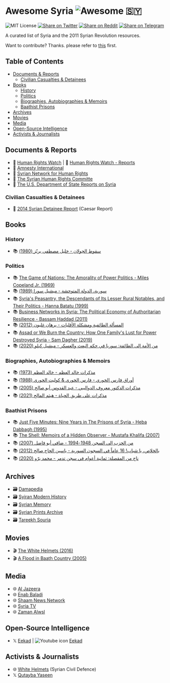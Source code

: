 # Awesome Syria ![Awesome](https://badgen.net/badge/icon/Awesome/0088cc?icon=awesome&label&color=514b6d&labelColor=70616d) 🇸🇾

![MIT License](https://badgen.net/github/license/aborazmeh/awesome-syria)
[![Share on Twitter](https://badgen.net/badge/share/%F0%9D%95%8F%20Twitter/1da1f2?icon=twitter)](http://twitter.com/share?text=A%20curated%20list%20of%20Syria%20and%20the%202011%20Syrian%20Revolution%20resources&url=https%3A%2F%2Fgithub.com%2Faborazmeh%2Fawesome-syria&hashtags=Awesome,Syria)
[![Share on Reddit](https://badgen.net/badge/share/Reddit/ff4500?icon=reddit)](https://www.reddit.com/submit?url=https%3A%2F%2Fgithub.com%2Faborazmeh%2Fawesome-syria&title=A%20curated%20list%20of%20Syria%20and%20the%202011%20Syrian%20Revolution%20resources)
[![Share on Telegram](https://badgen.net/badge/share/Telegram/0088cc?icon=telegram)](https://telegram.me/share/url?url=https%3A%2F%2Fgithub.com%2Faborazmeh%2Fawesome-syria&text=A%20curated%20list%20of%20Syria%20and%20the%202011%20Syrian%20Revolution%20resources)

A curated list of Syria and the 2011 Syrian Revolution resources.

Want to contribute? Thanks. please refer to
[this](https://github.com/aborazmeh/awesome-syria/blob/main/CONTRIBUTING.md)
first.

## Table of Contents

- [Documents \& Reports](#documents--reports)
  - [Civilian Casualties \& Detainees](#civilian-casualties--detainees)
- [Books](#books)
  - [History](#history)
  - [Politics](#politics)
  - [Biographies, Autobiographies \& Memoirs](#biographies-autobiographies--memoirs)
  - [Baathist Prisons](#baathist-prisons)
- [Archives](#archives)
- [Movies](#movies)
- [Media](#media)
- [Open-Source Intelligence](#open-source-intelligence)
- [Activists \& Journalists](#activists--journalists)

## Documents & Reports

- 📄 [Human Rights Watch](https://www.hrw.org/middle-east/n-africa/syria) | 📄 [Human Rights Watch - Reports](https://www.hrw.org/publications?country%5B0%5D=9648)
- 📄 [Amnesty International](https://www.amnesty.org/en/location/middle-east-and-north-africa/middle-east/syria/)
- 📄 [Syrian Network for Human Rights](https://snhr.org/)
- 📄 [The Syrian Human Rights Committe](https://www.shrc.org/)
- 📄 [The U.S. Department of State Reports on Syria](https://www.state.gov/report/custom/709c037e97/)

### Civilian Casualties & Detainees

- 📄 [2014 Syrian Detainee Report](https://leaks.zamanalwsl.net/tortures.php) (Caesar Report)

## Books

### History

- 📚 [سقوط الجولان - خليل مصطفى بريّز (1980)](https://www.goodreads.com/book/show/200548258)

### Politics

- 📚 [The Game of Nations: The Amorality of Power Politics - Miles Copeland Jr. (1969)](https://www.goodreads.com/book/show/911059)
- 📚 [سورية، الدولة المتوحشة - ميشيل سورا (1989)](https://www.goodreads.com/book/show/115646055)
- 📚 [Syria's Peasantry, the Descendants of Its Lesser Rural Notables, and Their Politics - Hanna Batatu (1999)](https://www.goodreads.com/book/show/31152975)
- 📚 [Business Networks in Syria: The Political Economy of Authoritarian Resilience - Bassam Haddad (2011)](https://www.goodreads.com/book/show/12676030)
- 📚 [المسألة الطائفية ومشكلة الأقليات - برهان غليون (2012)](https://www.goodreads.com/book/show/13122960)
- 📚 [Assad or We Burn the Country: How One Family's Lust for Power Destroyed Syria - Sam Dagher (2019)](https://www.goodreads.com/book/show/51286268)
- 📚 [من الأمة إلى الطائفة: سوريا في حكم البعث والعسكر - ميشيل كيلو (2020)](https://www.goodreads.com/book/show/57810235)

### Biographies, Autobiographies & Memoirs

- 📚 [مذكرات خالد العظم - خالد العظم (1973)](https://www.goodreads.com/series/407391)
- 📚 [أوراق فارس الخوري - فارس الخوري & كوليت الخوري (1988)](https://www.goodreads.com/series/348527)
- 📚 [مذكرات الدكتور معروف الدواليبي - عبد القدوس أبو صالح (2005)](https://www.goodreads.com/book/show/22603430)
- 📚 [مذكرات على طريق الحياة - هيثم المالح (2021)](https://www.goodreads.com/series/399938)

### Baathist Prisons

- 📚 [Just Five Minutes: Nine Years in The Prisons of Syria - Heba Dabbagh (1995)](https://www.goodreads.com/book/show/2112121)
- 📚 [The Shell: Memoirs of a Hidden Observer - Mustafa Khalifa (2007)](https://www.goodreads.com/book/show/30961992)
- 📚 [من الحزب إلى السجن 1948-1994 - ضافي أبو فاضل (2007)](https://www.goodreads.com/book/show/18081406)
- 📚 [بالخلاص، يا شباب! 16 عاماً في السجون السورية - ياسين الحاج صالح (2012)](https://www.goodreads.com/book/show/15729139)
- 📚 [ناج من المقصلة: ثمانية أعوام في سجن تدمر - محمد برّو (2020)](https://www.goodreads.com/book/show/55853433)

## Archives

- 🗃️ [Damapedia](https://damapedia.com/)
- 🗃️ [Syiran Modern History](https://syrmh.com/)
- 🗃️ [Syrian Memory](https://syrianmemory.org/)
- 🗃️ [Syrian Prints Archive](https://en.syrianprints.org/)
- 🗃️ [Tareekh Souria](https://tareekhsouria.com)

## Movies

- 🎬 [The White Helmets (2016)](https://www.imdb.com/title/tt6073176/)
- 🎬 [A Flood in Baath Country (2005)](https://www.imdb.com/title/tt0455950/)

## Media

- 🌐 [Al Jazeera](https://www.aljazeera.com)
- 🌐 [Enab Baladi](https://english.enabbaladi.net)
- 🌐 [Shaam News Network](https://shaam.org)
- 🌐 [Syria TV](https://www.syria.tv/)
- 🌐 [Zaman Alwsl](https://en.zamanalwsl.net/)

## Open-Source Intelligence

- 𝕏 [Eekad](https://twitter.com/EekadFacts) | ![Youtube
icon](images/youtube.svg) [Eekad](https://www.youtube.com/@EekadFacts)

## Activists & Journalists

- 🌐 [White Helmets](https://whitehelmets.org) (Syrian Civil Defence)
- 𝕏 [Qutayba Yaseen](https://twitter.com/k7ybnd99)
